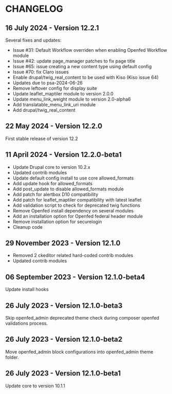 CHANGELOG
=========

16 July 2024 - Version 12.2.1
------------------------------
Several fixes and updates:
- Issue #31: Default Workflow overriden when enabling Openfed Workflow module
- Issue #42: update page_manager patches to fix page title
- Issue #65: issue creating a new content type using default config
- Issue #70: fix Claro issues
- Enable drupal/twig_real_content to be used with Kiso (Kiso issue 64)
- Updates due to psa-2024-06-26
- Remove leftover config for display suite
- Update leaflet_maptiler module to version 2.0.0
- Update menu_link_weight module to version 2.0-alpha6
- Add translatable_menu_link_uri module
- Add drupal/twig_real_content

22 May 2024 - Version 12.2.0
------------------------------
First stable release of version 12.2

11 April 2024 - Version 12.2.0-beta1
------------------------------
- Update Drupal core to version 10.2.x
- Updated contrib modules
- Update default config install to use core allowed_formats
- Add update hook for allowed_formats
- Add post_update to disable allowed_formats module
- Add patch for alertbox D10 compatibility
- Add patch for leaflet_maptiler compatibility with latest leaflet
- Add validation script to check for deprecated twig functions
- Remove Openfed install dependency on several modules
- Add an installation option for Openfed federal header module
- Remove installation option for securelogin
- Cleanup code

29 November 2023 - Version 12.1.0
------------------------------

- Removed 2 ckeditor related hard-coded contrib modules
- Updated contrib modules

06 September 2023 - Version 12.1.0-beta4
------------------------------
  Update install hooks

26 July 2023 - Version 12.1.0-beta3
------------------------------
  Skip openfed_admin deprecated theme check during composer openfed validations process.


26 July 2023 - Version 12.1.0-beta2
------------------------------
  Move openfed_admin block configurations into openfed_admin theme folder.


26 July 2023 - Version 12.1.0-beta1
------------------------------
  Update core to version 10.1.1

